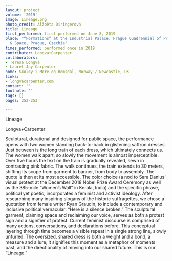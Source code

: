 ```yaml
---
layout: project
volume: '2019'
image: Lineage.png
photo_credit: Alžběta Diringerová
title: Lineage
first_performed: first performed on June 8, 2019
place: "“Formations” at the Industrial Palace, Prague Quadrennial of Performance Design
  & Space, Prague, Czechia"
times_performed: performed once in 2019
contributor: Longva+Carpenter
collaborators:
- Terese Longva
- Laurel Jay Carpenter
home: Skuløy i Møre og Romsdal, Norway / Newcastle, UK
links:
- longvacarpenter.com
contact: ''
footnote: ''
tags: []
pages: 252-253

---
```


Lineage

Longva+Carpenter

Sculptural, durational and designed for public space, the performance opens with two women standing back-to-back in glistening saffron dresses. Just between is the long train of each dress, which ultimately connects us. The women walk apart, so slowly the movement is almost imperceptible. Over five hours the text on the train is gradually revealed, sewn in contrasting pink fabric. The walk continues, the train extends to 30 meters, shifting its scope from garment to banner, from body to assembly. The quote is then at its most accessible. The color choice (a nod to Sara Danius’ visual protest at the December 2018 Nobel Prize Award Ceremony as well as the 385-mile “Women’s Wall” in Kerala, India) and the specific phrase, political yet poetic, incorporates a feminist and activist ideology. After researching many inspiring slogans of the historic suffragettes, we chose a quotation from female writer Ryan Graudin, to include a contemporary and inclusive political vernacular: “Here is a silence broken.” The sculptural garment, claiming space and reclaiming our voice, serves as both a protest sign and a signifier of protest. Current feminist discourse is comprised of many actions, conversations, and declarations before. This conceptual layering through time becomes a visible repeat in a single strong line, slowly unfurled. The oversized, shared dress is both a weight and a bond, a measure and a lure; it signifies this moment as a metaphor of moments past, and the directionality of moving into our shared future. This is our “Lineage.”
